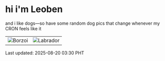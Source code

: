 # hi i'm Leoben

and i like dogs—so have some random dog pics that change whenever my CRON feels like it

|  |  |
|--------|----------|
| ![Borzoi](https://random-dog-vercel.vercel.app/api/random-borzoi?v=1755631833) | ![Labrador](https://random-dog-vercel.vercel.app/api/random-labrador?v=1755631833) |

Last updated: 2025-08-20 03:30 PHT
